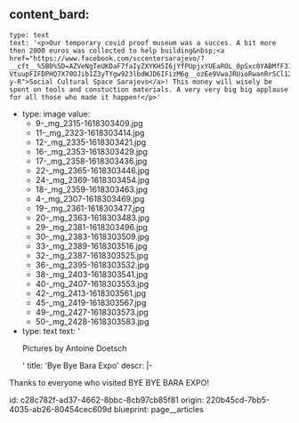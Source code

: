 content_bard:
  -
    type: text
    text: '<p>Our temporary covid proof museum was a succes. A bit more then 2000 euros was collected to help building&nbsp;<a href="https://www.facebook.com/sccentersarajevo/?__cft__%5B0%5D=AZVeNgTeUKDaF7faIyZXYKH5I6jYfPUpjxYUEaROL_0pSxc0YABMfF31anLC14RWsPo5G1CL-VtuupFIFDPHQ7X70OJib1Z3yTYgw923lbdWJD6IFizM6g__ozEe9VwaJRUioRwanRrSCl12ejskkv_yRSstryJOm8FYcw_4k0hhfDgW7OLUv16wrlqDmWeSGI0ZlqK9Qxh00hUYDpfWKFfV&amp;__tn__=kK-y-R">Social Cultural Space Sarajevo</a>! This money will wisely be spent on tools and constuction materials. A very very big big applause for all those who made it happen!</p>'
  -
    type: image
    value:
      - 9-_mg_2315-1618303409.jpg
      - 11-_mg_2323-1618303414.jpg
      - 12-_mg_2335-1618303421.jpg
      - 16-_mg_2353-1618303429.jpg
      - 17-_mg_2358-1618303436.jpg
      - 22-_mg_2365-1618303446.jpg
      - 24-_mg_2369-1618303454.jpg
      - 18-_mg_2359-1618303463.jpg
      - 4-_mg_2307-1618303469.jpg
      - 19-_mg_2361-1618303477.jpg
      - 20-_mg_2363-1618303483.jpg
      - 29-_mg_2381-1618303496.jpg
      - 30-_mg_2383-1618303509.jpg
      - 33-_mg_2389-1618303516.jpg
      - 32-_mg_2387-1618303525.jpg
      - 36-_mg_2395-1618303532.jpg
      - 38-_mg_2403-1618303541.jpg
      - 40-_mg_2407-1618303553.jpg
      - 42-_mg_2413-1618303561.jpg
      - 45-_mg_2419-1618303567.jpg
      - 49-_mg_2427-1618303573.jpg
      - 50-_mg_2428-1618303583.jpg
  -
    type: text
    text: '<p>Pictures by Antoine Doetsch</p>'
title: 'Bye Bye Bara Expo'
descr: |-
  <p>Thanks to everyone who visited BYE BYE BARA EXPO!
  </p>
id: c28c782f-ad37-4662-8bbc-8cb97cb85f81
origin: 220b45cd-7bb5-4035-ab26-80454cec609d
blueprint: page__articles
